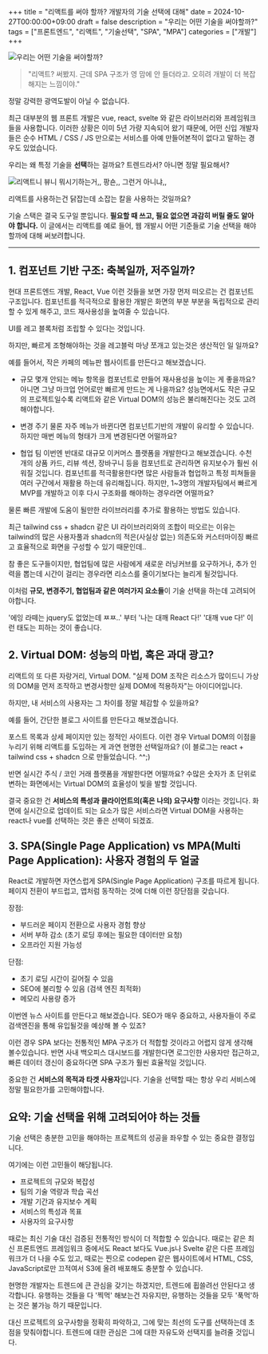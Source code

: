 +++
title = "리액트를 써야 할까? 개발자의 기술 선택에 대해"
date = 2024-10-27T00:00:00+09:00
draft = false
description = "우리는 어떤 기술을 써야할까?"
tags = ["프론트엔드", "리액트", "기술선택", "SPA", "MPA"]
categories = ["개발"]
+++

![우리는 어떤 기술을 써야할까?](/posts/should-we-use-react-tech-choice/thumbnail.png)

> "리액트? 써봤지. 근데 SPA 구조가 영 맘에 안 들더라고. 오히려 개발이 더 복잡해지는 느낌이야."

정말 강력한 광역도발이 아닐 수 없습니다.

최근 대부분의 웹 프론트 개발은 vue, react, svelte 와 같은 라이브러리와 프레임워크들을 사용합니다.
이러한 상황은 이미 5년 가량 지속되어 왔기 때문에, 어떤 신입 개발자들은 순수 HTML / CSS / JS 만으로는 서비스를 아예 만들어본적이 없다고 말하는 경우도 있었습니다.

우리는 왜 특정 기술을 **선택**하는 걸까요? 트렌드라서? 아니면 정말 필요해서?

![리액트니 뷰니 뭐시기하는거,, 팡숀,, 그런거 아니냐,,](/posts/should-we-use-react-tech-choice/1.png)

리액트를 사용하는건 닭잡는데 소잡는 칼을 사용하는 것일까요?

기술 스택은 결국 도구일 뿐입니다.  **필요할 때 쓰고, 필요 없으면 과감히 버릴 줄도 알아야 합니다.**
이 글에서는 리액트를 예로 들어, 웹 개발시 어떤 기준들로 기술 선택을 해야할까에 대해 써보려합니다.

---

## 1. 컴포넌트 기반 구조: 축복일까, 저주일까?

현대 프론트엔드 개발, React, Vue 이런 것들을 보면 가장 먼저 떠오르는 건 컴포넌트 구조입니다.
컴포넌트를 적극적으로 활용한 개발은 화면의 부분 부분을 독립적으로 관리할 수 있게 해주고, 코드 재사용성을 높여줄 수 있습니다.

UI를 레고 블록처럼 조립할 수 있다는 것입니다.

하지만, 빠르게 조형해야하는 것을 레고블럭 마냥 쪼개고 있는것은 생산적인 일 일까요?

예를 들어서, 작은 카페의 메뉴판 웹사이트를 만든다고 해보겠습니다.

- 규모
몇개 안되는 메뉴 항목을 컴포넌트로 만들어 재사용성을 높이는 게 좋을까요?
아니면 그냥 마크업 언어로만 빠르게 만드는 게 나을까요?
성능면에서도 작은 규모의 프로젝트일수록 리액트와 같은 Virtual DOM의 성능은 불리해진다는 것도 고려해야합니다.

- 변경 주기
물론 자주 메뉴가 바뀐다면 컴포넌트기반의 개발이 유리할 수 있습니다.
하지만 매번 메뉴의 형태가 크게 변경된다면 어떨까요?

- 협업 팀
이번엔 반대로 대규모 이커머스 플랫폼을 개발한다고 해보겠습니다.
수천 개의 상품 카드, 리뷰 섹션, 장바구니 등을 컴포넌트로 관리하면 유지보수가 훨씬 쉬워질 것입니다.
컴포넌트를 적극활용한다면 많은 사람들과 협업하고 특정 피쳐들을 여러 구간에서 재활용 하는데 유리해집니다.
하지만, 1~3명의 개발자팀에서 빠르게 MVP를 개발하고 이후 다시 구조화를 해야하는 경우라면 어떨까요?

물론 빠른 개발에 도움이 될만한 라이브러리를 추가로 활용하는 방법도 있습니다.

최근 tailwind css + shadcn 같은 UI 라이브러리와의 조합이 떠오르는 이유는 tailwind의 많은 사용자풀과 shadcn의 적은(사실상 없는) 의존도와 커스터마이징 빠르고 효율적으로 화면을 구성할 수 있기 때문인데..

참 좋은 도구들이지만, 협업팀에 많은 사람에게 새로운 러닝커브를 요구하거나, 추가 인력을 뽑는데 시간이 걸리는 경우라면 리소스를 줄이기보다는 늘리게 될것입니다.

이처럼 **규모, 변경주기, 협업팀과 같은 여러가지 요소들**이 기술 선택을 하는데 고려되어야합니다.

'에잉 라떼는 jquery도 없었는데 ㅉㅉ..' 부터 '나는 대깨 React 다!' '대깨 vue 다!' 이런 태도는 피하는 것이 좋습니다.


## 2. Virtual DOM: 성능의 마법, 혹은 과대 광고?

리액트의 또 다른 자랑거리, Virtual DOM. "실제 DOM 조작은 리소스가 많이드니 가상의 DOM을 먼저 조작하고 변경사항만 실제 DOM에 적용하자"는 아이디어입니다.

하지만, 내 서비스의 사용자는 그 차이를 정말 체감할 수 있을까요?

예를 들어, 간단한 블로그 사이트를 만든다고 해보겠습니다.

포스트 목록과 상세 페이지만 있는 정적인 사이트다. 이런 경우 Virtual DOM의 이점을 누리기 위해 리액트를 도입하는 게 과연 현명한 선택일까요?
(이 블로그는 react + tailwind css + shadcn 으로 만들었습니다. ^^;)

반면 실시간 주식 / 코인 거래 플랫폼을 개발한다면 어떨까요?
수많은 숫자가 초 단위로 변하는 화면에서는 Virtual DOM의 효율성이 빛을 발할 것입니다.

결국 중요한 건 **서비스의 특성과 클라이언트의(혹은 나의) 요구사항** 이라는 것입니다.
화면에 실시간으로 업데이트 되는 요소가 많은 서비스라면 Virtual DOM을 사용하는 react나 vue를 선택하는 것은 좋은 선택이 되겠죠.

## 3. SPA(Single Page Application) vs MPA(Multi Page Application): 사용자 경험의 두 얼굴

React로 개발하면 자연스럽게 SPA(Single Page Application) 구조를 따르게 됩니다.
페이지 전환이 부드럽고, 앱처럼 동작하는 것에 더해 이런 장단점을 갖습니다.

장점:
- 부드러운 페이지 전환으로 사용자 경험 향상
- 서버 부하 감소 (초기 로딩 후에는 필요한 데이터만 요청)
- 오프라인 지원 가능성

단점:
- 초기 로딩 시간이 길어질 수 있음
- SEO에 불리할 수 있음 (검색 엔진 최적화)
- 메모리 사용량 증가

이번엔 뉴스 사이트를 만든다고 해보겠습니다.
SEO가 매우 중요하고, 사용자들이 주로 검색엔진을 통해 유입될것을 예상해 볼 수 있죠?

이런 경우 SPA 보다는 전통적인 MPA 구조가 더 적합할 것이라고 어렵지 않게 생각해 볼수있습니다.
반면 사내 백오피스 대시보드를 개발한다면 로그인한 사용자만 접근하고, 빠른 데이터 갱신이 중요하다면 SPA 구조가 훨씬 효율적일 것입니다.


중요한 건 **서비스의 목적과 타겟 사용자**입니다.
기술을 선택할 때는 항상 우리 서비스에 정말 필요한가를 고민해야합니다.


## 요약: 기술 선택을 위해 고려되어야 하는 것들

기술 선택은 충분한 고민을 해야하는 프로젝트의 성공을 좌우할 수 있는 중요한 결정입니다.

여기에는 이런 고민들이 해당됩니다.

- 프로젝트의 규모와 복잡성
- 팀의 기술 역량과 학습 곡선
- 개발 기간과 유지보수 계획
- 서비스의 특성과 목표
- 사용자의 요구사항

때로는 최신 기술 대신 검증된 전통적인 방식이 더 적합할 수 있습니다.
때로는 같은 최신 프론트엔드 프레임워크 중에서도 React 보다도 Vue.js나 Svelte 같은 다른 프레임워크가 더 나을 수도 있고, 때로는 찐으로 codepen 같은 웹사이트에서 HTML, CSS, JavaScript로만 끄적여서 S3에 올려 배포해도 충분할 수 있습니다.

현명한 개발자는 트렌드에 큰 관심을 갖기는 하겠지만, 트렌드에 휩쓸려선 안된다고 생각합니다. 유행하는 것들을 다 '찍먹' 해보는건 자유지만, 유행하는 것들을 모두 '푹먹'하는 것은 불가능 하기 때문입니다.

대신 프로젝트의 요구사항을 정확히 파악하고, 그에 맞는 최선의 도구를 선택하는데 초점을 맞춰야합니다. 트렌드에 대한 관심은 그에 대한 자유도와 선택지를 늘려줄 것입니다.